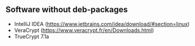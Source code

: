 ## Software without deb-packages

- IntelliJ IDEA (https://www.jetbrains.com/idea/download/#section=linux)
- VeraCrypt (https://www.veracrypt.fr/en/Downloads.html)
- TrueCrypt 7.1a
